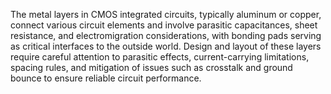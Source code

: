 The metal layers in CMOS integrated circuits, typically aluminum or copper, connect various circuit elements and involve parasitic capacitances, sheet resistance, and electromigration considerations, with bonding pads serving as critical interfaces to the outside world. Design and layout of these layers require careful attention to parasitic effects, current-carrying limitations, spacing rules, and mitigation of issues such as crosstalk and ground bounce to ensure reliable circuit performance.
